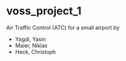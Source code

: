 # voss_project_1
Air Traffic Control (ATC) for a small airport by
- Yagdi, Yasin
- Maier, Niklas
- Heck, Christoph
